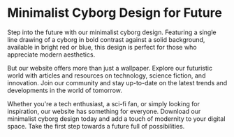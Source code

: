 <!--font:Montserrat-->

# Minimalist Cyborg Design for Future

Step into the future with our minimalist cyborg design. Featuring a single line drawing of a cyborg in bold contrast against a solid background, available in bright red or blue, this design is perfect for those who appreciate modern aesthetics.

But our website offers more than just a wallpaper. Explore our futuristic world with articles and resources on technology, science fiction, and innovation. Join our community and stay up-to-date on the latest trends and developments in the world of tomorrow.

Whether you're a tech enthusiast, a sci-fi fan, or simply looking for inspiration, our website has something for everyone. Download our minimalist cyborg design today and add a touch of modernity to your digital space. Take the first step towards a future full of possibilities.

<!--

Write me markdown content of website with wallpaper:

"A minimalist wallpaper with a single line drawing of a cyborg, in a striking color such as bright red or blue."

The header of the page should not be copy of the text but rather a real content of the website which is using this wallpaper.


---


# Cyborg Minimalist Wallpaper

Welcome to our website featuring a stunning minimalist wallpaper with a single line drawing of a cyborg. This wallpaper is perfect for those who appreciate simplicity and futuristic design.

The cyborg drawing stands out in bold contrast against a solid background, available in striking colors such as bright red or blue. Its clean lines and minimalistic style make it an excellent choice for any device, whether you're using it on your desktop, laptop, or mobile phone.

Download this wallpaper today and add a touch of modernity to your digital space.


---


Heading should not include word "wallpaper". The website should not be about the wallpaper itself, wallpaper is just a related background, rewrite whole content.


---


# Welcome to Our Futuristic World

Step into the future with our striking minimalist design featuring a single line drawing of a cyborg. This bold and modern design is perfect for those who appreciate simplicity and futuristic aesthetics.

The clean lines of the cyborg drawing stand out in bold contrast against a solid background, available in colors such as bright red or blue. Use this design as a background for your desktop, laptop, or mobile phone and add a touch of modernity to your digital space.

Our website offers more than just a wallpaper. Explore our futuristic world with articles and resources on technology, science fiction, and innovation. Join our community and stay up-to-date on the latest trends and developments in the world of tomorrow.

Download our minimalist cyborg design today and take the first step towards a future full of possibilities.


---


Heading is too long, rewrite whole content.


---


# Step into the Future with Our Minimalist Cyborg Design

Experience the future with our minimalist cyborg design. This striking and modern design features a single line drawing of a cyborg in bold contrast against a solid background, available in bright red or blue.

Use this design as a background for your desktop, laptop, or mobile phone and add a touch of modernity to your digital space. But our website offers more than just a wallpaper. 

Explore our futuristic world with articles and resources on technology, science fiction, and innovation. Join our community and stay up-to-date on the latest trends and developments in the world of tomorrow.

Whether you're a tech enthusiast, a sci-fi fan, or simply looking for inspiration, our website has something for everyone. Download our minimalist cyborg design today and take the first step towards a future full of possibilities.


---


Heading is too long, rewrite whole content.


---


# Discover a Futuristic World with Our Minimalist Cyborg Design

Step into the future with our minimalist cyborg design. Featuring a single line drawing of a cyborg in bold contrast against a solid background, available in bright red or blue, this design is perfect for those who appreciate modern aesthetics.

But our website offers more than just a wallpaper. Explore our futuristic world with articles and resources on technology, science fiction, and innovation. Join our community and stay up-to-date on the latest trends and developments in the world of tomorrow.

Whether you're a tech enthusiast, a sci-fi fan, or simply looking for inspiration, our website has something for everyone. Download our minimalist cyborg design today and add a touch of modernity to your digital space. Take the first step towards a future full of possibilities.


---


Write me a Google font which is best fitting for the website.

Pick from the list:
- Futura
- Montserrat
- Barlow Condensed
- Poppins
- Orbitron
- Dancing Script
- Roboto
- Open Sans
- Alegreya
- Lobster
- Playfair Display
- Great Vibes
- IBM Plex Sans
- Exo 2
- Inter
- Lato
- Raleway


Write just the font name nothing else.


---


Montserrat

-->
